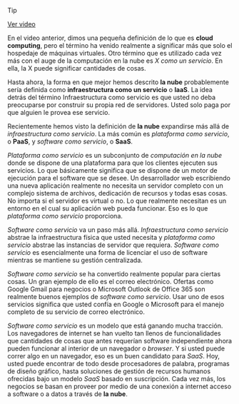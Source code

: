 > [!TIP]  
> [Ver video](https://youtu.be/UH5HwG7dgw8)

En el video anterior, dimos una pequeña definición de lo que es **cloud computing**, pero el término ha venido realmente a significar más que solo el hospedaje de máquinas virtuales. Otro término que es utilizado cada vez más con el auge de la computación en la nube es *X como un servicio*. En ella, la X puede significar cantidades de cosas.

Hasta ahora, la forma en que mejor hemos descrito **la nube** probablemente sería definida como **infraestructura como un servicio** o **IaaS**. La idea detrás del término Infraestructura como servicio es que usted no deba preocuparse por construir su propia red de servidores. Usted solo paga por que alguien le provea ese servicio.

Recientemente hemos visto la definición de **la nube** expandirse más allá de *infraestructura como servicio*. La más común es *plataforma como servicio*, o **PaaS**, y *software como servicio*, o **SaaS**.

*Plataforma como servicio* es un subconjunto de *computación en la nube* donde se dispone de una plataforma para que los clientes ejecuten sus servicios. Lo que básicamente significa que se dispone de un motor de ejecución para el software que se desee. Un desarrollador web escribiendo una nueva aplicación realmente no necesita un servidor completo con un complejo sistema de archivos, dedicación de recursos y todas esas cosas. No importa si el servidor es virtual o no. Lo que realmente necesitan es un entorno en el cual su aplicación web pueda funcionar. Eso es lo que *plataforma como servicio* proporciona.

*Software como servicio* va un paso más allá. *Infraestructura como servicio* abstrae la infraestructura física que usted necesita y *plataforma como servicio* abstrae las instancias de servidor que requiera. *Software como servicio* es esencialmente una forma de licenciar el uso de software mientras se mantiene su gestión centralizada.

*Software como servicio* se ha convertido realmente popular para ciertas cosas. Un gran ejemplo de ello es el correo electrónico. Ofertas como Google Gmail para negocios o Microsoft Outlook de Office 365 son realmente buenos ejemplos de *software como servicio*. Usar uno de esos servicios significa que usted confía en Google o Microsoft para el manejo completo de su servicio de correo electrónico.

*Software como servicio* es un modelo que está ganando mucha tracción. Los navegadores de internet se han vuelto tan llenos de funcionalidades que cantidades de cosas que antes requerían software independiente ahora pueden funcionar al interior de un navegador o *browser*. Y si usted puede correr algo en un navegador, eso es un buen candidato para *SaaS*. Hoy, usted puede encontrar de todo desde procesadores de palabra, programas de diseño gráfico, hasta soluciones de gestión de recursos humanos ofrecidas bajo un modelo *SaaS* basado en suscripción. Cada vez más, los negocios se basan en proveer por medio de una conexión a internet acceso a software o a datos a través de **la nube**.
